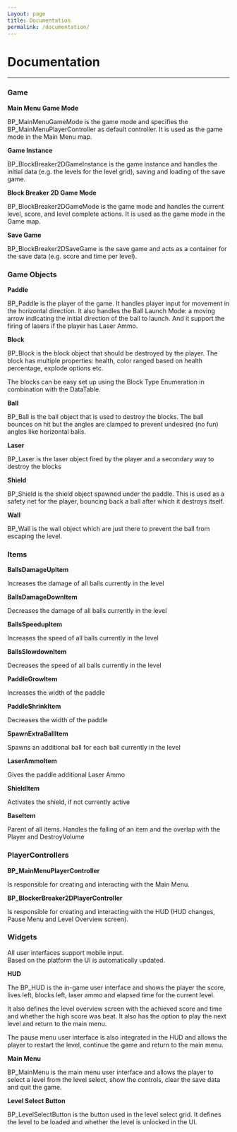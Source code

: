 ```yaml
---
Layout: page
title: Documentation
permalink: /documentation/
---
```


# Documentation

***

### Game

__Main Menu Game Mode__

BP_MainMenuGameMode is the game mode and specifies the BP_MainMenuPlayerController as default controller. It is used as the game mode in the Main Menu map.

__Game Instance__

BP_BlockBreaker2DGameInstance is the game instance and handles the initial data (e.g. the levels for the level grid), saving and loading of the save game.

__Block Breaker 2D Game Mode__

BP_BlockBreaker2DGameMode is the game mode and handles the current level, score, and level complete actions. It is used as the game mode in the Game map.

__Save Game__

BP_BlockBreaker2DSaveGame is the save game and acts as a container for the save data (e.g. score and time per level).

### Game Objects

__Paddle__

BP_Paddle is the player of the game. It handles player input for movement in the horizontal direction.
It also handles the Ball Launch Mode: a moving arrow indicating the initial direction of the ball to launch.
And it support the firing of lasers if the player has Laser Ammo.

__Block__

BP_Block is the block object that should be destroyed by the player. 
The block has multiple properties: health, color ranged based on health percentage, explode options etc.

The blocks can be easy set up using the Block Type Enumeration in combination with the DataTable.

__Ball__

BP_Ball is the ball object that is used to destroy the blocks. The ball bounces on hit but the angles are clamped to prevent undesired (no fun) angles like horizontal balls.

__Laser__

BP_Laser is the laser object fired by the player and a secondary way to destroy the blocks

__Shield__

BP_Shield is the shield object spawned under the paddle. This is used as a safety net for the player, bouncing back a ball after which it destroys itself.

__Wall__

BP_Wall is the wall object which are just there to prevent the ball from escaping the level.

### Items

__BallsDamageUpItem__

Increases the damage of all balls currently in the level

__BallsDamageDownItem__

Decreases the damage of all balls currently in the level

__BallsSpeedupItem__

Increases the speed of all balls currently in the level

__BallsSlowdownItem__

Decreases the speed of all balls currently in the level

__PaddleGrowItem__

Increases the width of the paddle

__PaddleShrinkItem__

Decreases the width of the paddle

__SpawnExtraBallItem__

Spawns an additional ball for each ball currently in the level

__LaserAmmoItem__

Gives the paddle additional Laser Ammo

__ShieldItem__

Activates the shield, if not currently active

__BaseItem__

Parent of all items. Handles the falling of an item and the overlap with the Player and DestroyVolume

### PlayerControllers

__BP_MainMenuPlayerController__

Is responsible for creating and interacting with the Main Menu.

__BP_BlockerBreaker2DPlayerController__
 
Is responsible for creating and interacting with the HUD (HUD changes, Pause Menu and Level Overview screen).

### Widgets

All user interfaces support mobile input.   
Based on the platform the UI is automatically updated.

__HUD__

The BP_HUD is the in-game user interface and shows the player the score, lives left, blocks left, laser ammo and elapsed time for the current level.  

It also defines the level overview screen with the achieved score and time and whether the high score was beat. It also has the option to play the next level and return to the main menu.

The pause menu user interface is also integrated in the HUD and allows the player to restart the level, continue the game and return to the main menu.

__Main Menu__

BP_MainMenu is the main menu user interface and allows the player to select a level from the level select, show the controls, clear the save data and quit the game. 

__Level Select Button__

BP_LevelSelectButton is the button used in the level select grid. It defines the level to be loaded and whether the level is unlocked in the UI.